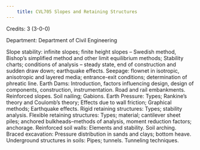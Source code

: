 ```yaml
---
    title: CVL705 Slopes and Retaining Structures
---
```

Credits: 3 (3-0-0)

Department: Department of Civil Engineering

Slope stability: infinite slopes; finite height slopes – Swedish method, Bishop’s simplified method and other limit equilibrium methods; Stability charts; conditions of analysis – steady state, end of construction and sudden draw down; earthquake effects. Seepage: flownet in isotropic, anisotropic and layered media; entrance-exit conditions; determination of phreatic line. Earth Dams: Introduction, factors influencing design, design of components, construction, instrumentation. Road and rail embankments. Reinforced slopes. Soil nailing; Gabions. Earth Pressure: Types; Rankine’s theory and Coulomb’s theory; Effects due to wall friction; Graphical methods; Earthquake effects. Rigid retaining structures: Types; stability analysis. Flexible retaining structures: Types; material; cantilever sheet piles; anchored bulkheads–methods of analysis, moment reduction factors; anchorage. Reinforced soil walls: Elements and stability. Soil arching. Braced excavation: Pressure distribution in sands and clays; bottom heave. Underground structures in soils: Pipes; tunnels. Tunneling techniques.